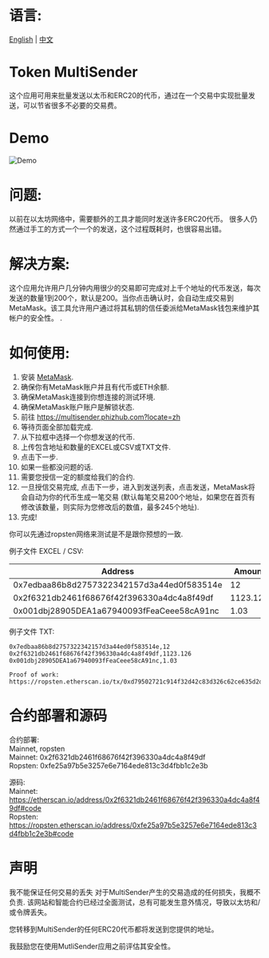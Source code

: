 # 语言:
[English](https://github.com/howeguo/Token-multisender/blob/master/README.md)  | [中文](https://github.com/howeguo/Token-multisender/blob/master/README_%E4%B8%AD%E6%96%87.md)

# Token MultiSender
这个应用可用来批量发送以太币和ERC20的代币，通过在一个交易中实现批量发送，可以节省很多不必要的交易费。

# Demo
![Demo](demo_en.gif)

# 问题:
以前在以太坊网络中，需要额外的工具才能同时发送许多ERC20代币。
很多人仍然通过手工的方式一个一个的发送，这个过程既耗时，也很容易出错。

# 解决方案:
这个应用允许用户几分钟内用很少的交易即可完成对上千个地址的代币发送，每次发送的数量1到200个，默认是200。当你点击确认时，会自动生成交易到MetaMask。该工具允许用户通过将其私钥的信任委派给MetaMask钱包来维护其帐户的安全性。
.

# 如何使用:
1. 安装 [MetaMask](https://metamask.io).
2. 确保你有MetaMask账户并且有代币或ETH余额.
3. 确保MetaMask连接到你想连接的测试环境.
4. 确保MetaMask账户账户是解锁状态.
5. 前往 https://multisender.phizhub.com?locate=zh
6. 等待页面全部加载完成.
7. 从下拉框中选择一个你想发送的代币.
8. 上传包含地址和数量的EXCEL或CSV或TXT文件.
9. 点击下一步.
10. 如果一些都没问题的话.
11. 需要您授信一定的额度给我们的合约.
12. 一旦授信交易完成, 点击下一步，进入到发送列表，点击发送，MetaMask将会自动为你的代币生成一笔交易 (默认每笔交易200个地址，如果您在首页有修改该数量，则实际为您修改后的数值，最多245个地址).
13. 完成!

你可以先通过ropsten网络来测试是不是跟你预想的一致.

例子文件 EXCEL / CSV:

| Address   |Amount |
|----------|-------------|
|0x7edbaa86b8d2757322342157d3a44ed0f583514e |12|
|0x2f6321db2461f68676f42f396330a4dc4a8f49df |1123.126|
|0x001dbj28905DEA1a67940093fFeaCeee58cA91nc |1.03|

例子文件 TXT:
```
0x7edbaa86b8d2757322342157d3a44ed0f583514e,12
0x2f6321db2461f68676f42f396330a4dc4a8f49df,1123.126
0x001dbj28905DEA1a67940093fFeaCeee58cA91nc,1.03
```


```
Proof of work:
https://ropsten.etherscan.io/tx/0xd79502721c914f32d42c83d326c62ce635d2df3f012cd6bc667659505e3a4de2
```

# 合约部署和源码
合约部署:  
Mainnet, ropsten  
Mainnet: 0x2f6321db2461f68676f42f396330a4dc4a8f49df  
Ropsten: 0xfe25a97b5e3257e6e7164ede813c3d4fbb1c2e3b  

源码:  
Mainnet: https://etherscan.io/address/0x2f6321db2461f68676f42f396330a4dc4a8f49df#code  
Ropsten: https://ropsten.etherscan.io/address/0xfe25a97b5e3257e6e7164ede813c3d4fbb1c2e3b#code 


# 声明
我不能保证任何交易的丢失
对于MultiSender产生的交易造成的任何损失，我概不负责. 该网站和智能合约已经过全面测试，总有可能发生意外情况，导致以太坊和/或令牌丢失。

您转移到MultiSender的任何ERC20代币都将发送到您提供的地址。

我鼓励您在使用MutliSender应用之前评估其安全性。
